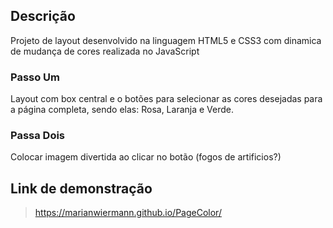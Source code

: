 ## Descrição

Projeto de layout desenvolvido na linguagem HTML5 e CSS3 com dinamica de mudança de cores realizada no JavaScript

### Passo Um

Layout com box central e o botões para selecionar as cores desejadas para a página completa, sendo elas: Rosa, Laranja e Verde.

### Passa Dois

Colocar imagem divertida ao clicar no botão (fogos de artificios?)

## Link de demonstração

> https://marianwiermann.github.io/PageColor/
